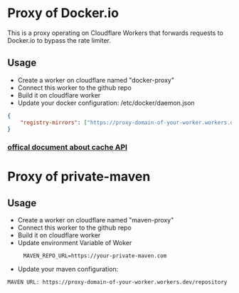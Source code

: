 # Proxy of Docker.io
This is a proxy operating on Cloudflare Workers that forwards requests to Docker.io to bypass the rate limiter.

## Usage
* Create a worker on cloudflare named "docker-proxy"
* Connect this worker to the github repo
* Build it on cloudflare worker
* Update your docker configuration:
/etc/docker/daemon.json
```json
{
    "registry-mirrors": ["https://proxy-domain-of-your-worker.workers.dev"],
}
```

### [offical document about cache API](https://developers.cloudflare.com/workers/examples/cache-api/)


# Proxy of private-maven
## Usage
* Create a worker on cloudflare named "maven-proxy"
* Connect this worker to the github repo
* Build it on cloudflare worker
* Update environment Variable of Woker
```
     MAVEN_REPO_URL=https://your-private-maven.com
```
* Update your maven configuration:
```
MAVEN URL: https://proxy-domain-of-your-worker.workers.dev/repository
```
